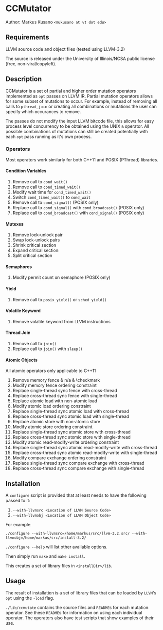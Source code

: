 # CCMutator
Author: Markus Kusano `<mukusano at vt dot edu>`

## Requirements
LLVM source code and object files (tested using LLVM-3.2)

The source is released under the University of Illinois/NCSA public license
(free, non-viral/copyleft).

## Description
CCMutator is a set of partial and higher order mutation operators implemented
as `opt` passes on LLVM IR. Partial mutation operators allows for some subset of
mutations to occur. For example, instead of removing all calls to
`pthread_join` or creating all combinations or mutations the user can specify
which occurances to remove.

The passes do not modify the input LLVM bitcode file, this allows for easy
process level concurrency to be obtained using the UNIX `&` operator. All
possible combinations of mutations can still be created potentially with each
`opt` pass running as it's own process. 

### Operators
Most operators work similarly for both C++11 and POSIX (PThread) libraries.

#### Condition Variables
1. Remove call to `cond_wait()`
1. Remove call to `cond_timed_wait()`
1. Modify wait time for `cond_timed_wait()`
1. Switch `cond_timed_wait()` to `cond_wait`
1. Remove call to `cond_signal()` (POSIX only)
1. Replace call to `cond_signal()` with `cond_broadcast()` (POSIX only)
1. Replace call to `cond_broadcast()` with `cond_signal()` (POSIX only)

#### Mutexes
1. Remove lock-unlock pair
1. Swap lock-unlock pairs
1. Shrink critical section
1. Expand critical section
1. Split critical section 

#### Semaphores
1. Modify permit count on semaphore (POSIX only)

#### Yield
1. Remove call to `posix_yield()` or `sched_yield()`

#### Volatile Keyword
1. Remove volatile keyword from LLVM instructions

#### Thread Join
1. Remove call to `join()`
1. Replace call to `join()` with `sleep()`

#### Atomic Objects
All atomic operators only applicable to C++11
1. Remove memory fence & n/a & \checkmark
1. Modify memory fence ordering constraint
1. Replace single-thread sync fence with cross-thread
1. Replace cross-thread sync fence with single-thread
1. Replace atomic load with non-atomic load
1. Modify atomic load ordering constraint
1. Replace single-thread sync atomic load with cross-thread
1. Replace cross-thread sync atomic load with single-thread
1. Replace atomic store with non-atomic store
1. Modify atomic store ordering constraint
1. Replace single-thread sync atomic store with cross-thread
1. Replace cross-thread sync atomic store with single-thread
1. Modify atomic read-modify-write ordering constraint
1. Replace single-thread sync atomic read-modify-write with cross-thread
1. Replace cross-thread sync atomic read-modify-write with single-thread
1. Modify compare exchange ordering constraint
1. Replace single-thread sync compare exchange with cross-thread
1. Replace cross-thread sync compare exchange with single-thread

## Installation
A `configure` script is provided that at least needs to have the following passed to it:

1. `--with-llvmsrc <Location of LLVM Source Code>`
1. `--with-llvmobj <Location of LLVM Object Code>`

For example:

`./configure --with-llvmsrc=/home/markus/src/llvm-3.2.src/ --with-llvmobj=/home/markus/src/install-3.2/`

`./configure --help` will list other available options.

Then simply run `make` and `make install`.

This creates a set of library files in `<installDir>/lib`. 

## Usage
The result of installation is a set of library files that can be loaded by
`LLVM`'s `opt` using the `-load` flag.

`./lib/ccmutate` contains the source files and `README`s for each mutation
operator. See these `README`s for information on using each individual operator.
The operators also have test scripts that show examples of their use.
